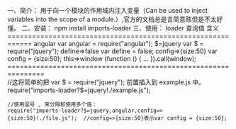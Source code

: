 一、简介：
    用于向一个模块的作用域内注入变量（Can be used to inject variables into the scope of a module.）,官方的文档总是言简意赅但是不太好懂。
二、安装：
    npm install imports-loader
三、使用：
        loader 查询值                          含义
        ============================================================
        angular                 var angular = require("angular");
        $=jquery                var $ = require("jquery");
        define=>false           var define = false;
        config=>{size:50}       var config = {size:50};
        this=>window            (function () { ... }).call(window);
        ===============================================================    
    //这将简单的把 var $ = require("jquery"); 前置插入到 example.js 中。
    require("imports-loader?$=jquery!./example.js"); 

    //使用逗号 , 来分隔和使用多个值：
    require("imports-loader?$=jquery,angular,config=>{size:50}!./file.js");  //config=>{size:50}表示var config = {size:50};





